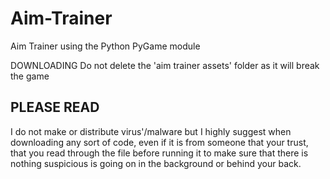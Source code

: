 # Aim-Trainer
Aim Trainer using the Python PyGame module

DOWNLOADING
Do not delete the 'aim trainer assets' folder as it will break the game

## PLEASE READ ##
I do not make or distribute virus'/malware but I highly suggest when downloading any sort
of code, even if it is from someone that your trust, that you read through the file before running it to make
sure that there is nothing suspicious is going on in the background or behind your back.
